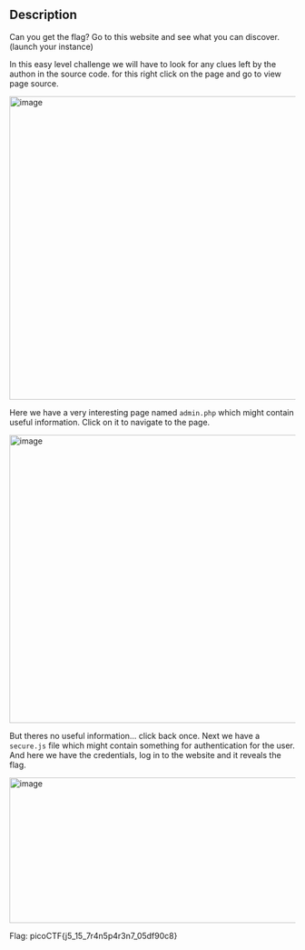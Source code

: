 ## Description
Can you get the flag? Go to this website and see what you can discover. (launch your instance)

In this easy level challenge we will have to look for any clues left by the authon in the source code. for this right click on the page and
go to view page source.

<img width="668" height="534" alt="image" src="https://github.com/user-attachments/assets/c47ec416-d750-4ac9-a6d5-0aff56d14f6d" /><br>

 Here we have a very interesting page named `admin.php` which might contain useful information. Click on it to navigate to the page.
 
<img width="866" height="507" alt="image" src="https://github.com/user-attachments/assets/db40b8b7-afc5-4b8d-81e2-fb743aecf973" /><br>

But theres no useful information... click back once. Next we have a `secure.js` file which might contain something for authentication for the user.
And here we have the credentials, log in to the website and it reveals the flag.

<img width="607" height="256" alt="image" src="https://github.com/user-attachments/assets/adbd4cbb-9151-4ff6-91dc-7f7cfd98c133" /><br>

Flag: picoCTF{j5_15_7r4n5p4r3n7_05df90c8}
